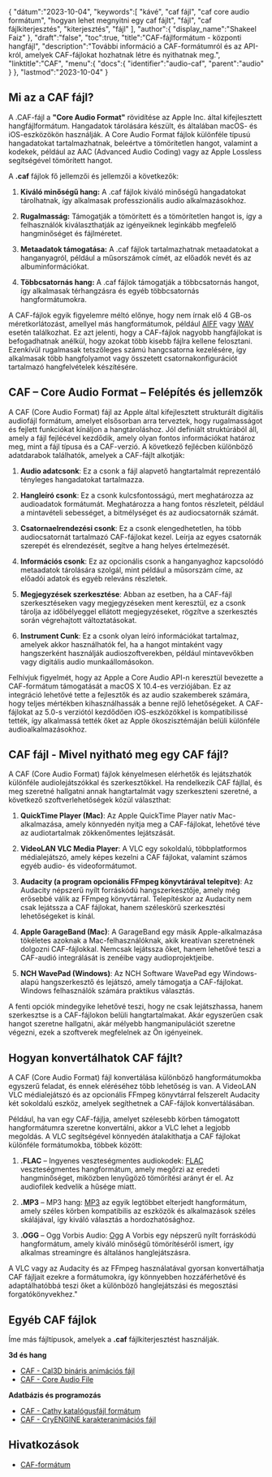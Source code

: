 {
"dátum":"2023-10-04",
   "keywords":[
"kávé",
"caf fájl",
"caf core audio formátum",
"hogyan lehet megnyitni egy caf fájlt",
"fájl",
"caf fájlkiterjesztés",
"kiterjesztés",
"fájl"
],
   "author":{
"display_name":"Shakeel Faiz"
},
"draft":"false",
"toc":true,
"title":"CAF-fájlformátum - központi hangfájl",
   "description":"További információ a CAF-formátumról és az API-król, amelyek CAF-fájlokat hozhatnak létre és nyithatnak meg.",
   "linktitle":"CAF",
   "menu":{
      "docs":{
         "identifier":"audio-caf",
         "parent":"audio"
}
},
"lastmod":"2023-10-04"
}

## Mi az a CAF fájl?

A .CAF-fájl a **"Core Audio Format"** rövidítése az Apple Inc. által kifejlesztett hangfájlformátum. Hangadatok tárolására készült, és általában macOS- és iOS-eszközökön használják. A Core Audio Format fájlok különféle típusú hangadatokat tartalmazhatnak, beleértve a tömörítetlen hangot, valamint a kodekek, például az AAC (Advanced Audio Coding) vagy az Apple Lossless segítségével tömörített hangot.

A **.caf** fájlok fő jellemzői és jellemzői a következők:

1. **Kiváló minőségű hang:** A .caf fájlok kiváló minőségű hangadatokat tárolhatnak, így alkalmasak professzionális audio alkalmazásokhoz.

2. **Rugalmasság:** Támogatják a tömörített és a tömörítetlen hangot is, így a felhasználók kiválaszthatják az igényeiknek leginkább megfelelő hangminőséget és fájlméretet.

3. **Metaadatok támogatása:** A .caf fájlok tartalmazhatnak metaadatokat a hanganyagról, például a műsorszámok címét, az előadók nevét és az albuminformációkat.

4. **Többcsatornás hang:** A .caf fájlok támogatják a többcsatornás hangot, így alkalmasak térhangzásra és egyéb többcsatornás hangformátumokra.

A CAF-fájlok egyik figyelemre méltó előnye, hogy nem írnak elő 4 GB-os méretkorlátozást, amellyel más hangformátumok, például [AIFF](/hu/audio/aiff/) vagy [WAV](/hu/audio/wav/) esetén találkozhat. Ez azt jelenti, hogy a CAF-fájlok nagyobb hangfájlokat is befogadhatnak anélkül, hogy azokat több kisebb fájlra kellene felosztani. Ezenkívül rugalmasak tetszőleges számú hangcsatorna kezelésére, így alkalmasak több hangfolyamot vagy összetett csatornakonfigurációt tartalmazó hangfelvételek készítésére.

## CAF – Core Audio Format – Felépítés és jellemzők

A CAF (Core Audio Format) fájl az Apple által kifejlesztett strukturált digitális audiofájl formátum, amelyet elsősorban arra terveztek, hogy rugalmasságot és fejlett funkciókat kínáljon a hangtároláshoz. Jól definiált struktúrából áll, amely a fájl fejlécével kezdődik, amely olyan fontos információkat határoz meg, mint a fájl típusa és a CAF-verzió. A következő fejlécben különböző adatdarabok találhatók, amelyek a CAF-fájlt alkotják:

1. **Audio adatcsonk**: Ez a csonk a fájl alapvető hangtartalmát reprezentáló tényleges hangadatokat tartalmazza.
    












2. **Hangleíró csonk**: Ez a csonk kulcsfontosságú, mert meghatározza az audioadatok formátumát. Meghatározza a hang fontos részleteit, például a mintavételi sebességet, a bitmélységet és az audiocsatornák számát.
    












3. **Csatornaelrendezési csonk**: Ez a csonk elengedhetetlen, ha több audiocsatornát tartalmazó CAF-fájlokat kezel. Leírja az egyes csatornák szerepét és elrendezését, segítve a hang helyes értelmezését.
    












4. **Információs csonk**: Ez az opcionális csonk a hanganyaghoz kapcsolódó metaadatok tárolására szolgál, mint például a műsorszám címe, az előadói adatok és egyéb releváns részletek.
    












5. **Megjegyzések szerkesztése**: Abban az esetben, ha a CAF-fájl szerkesztéseken vagy megjegyzéseken ment keresztül, ez a csonk tárolja az időbélyeggel ellátott megjegyzéseket, rögzítve a szerkesztés során végrehajtott változtatásokat.
    












6. **Instrument Cunk**: Ez a csonk olyan leíró információkat tartalmaz, amelyek akkor használhatók fel, ha a hangot mintaként vagy hangszerként használják audioszoftverekben, például mintavevőkben vagy digitális audio munkaállomásokon.
    













Felhívjuk figyelmét, hogy az Apple a Core Audio API-n keresztül bevezette a CAF-formátum támogatását a macOS X 10.4-es verziójában. Ez az integráció lehetővé tette a fejlesztők és az audio szakemberek számára, hogy teljes mértékben kihasználhassák a benne rejlő lehetőségeket. A CAF-fájlokat az 5.0-s verziótól kezdődően iOS-eszközökkel is kompatibilissé tették, így alkalmassá tették őket az Apple ökoszisztémáján belüli különféle audioalkalmazásokhoz.

## CAF fájl - Mivel nyitható meg egy CAF fájl?

A CAF (Core Audio Format) fájlok kényelmesen elérhetők és lejátszhatók különféle audiolejátszókkal és szerkesztőkkel. Ha rendelkezik CAF fájllal, és meg szeretné hallgatni annak hangtartalmát vagy szerkeszteni szeretné, a következő szoftverlehetőségek közül választhat:

1. **QuickTime Player (Mac)**: Az Apple QuickTime Player natív Mac-alkalmazása, amely könnyedén nyitja meg a CAF-fájlokat, lehetővé téve az audiotartalmak zökkenőmentes lejátszását.
    












2. **VideoLAN VLC Media Player**: A VLC egy sokoldalú, többplatformos médialejátszó, amely képes kezelni a CAF fájlokat, valamint számos egyéb audio- és videoformátumot.
    












3. **Audacity (a program opcionális FFmpeg könyvtárával telepítve)**: Az Audacity népszerű nyílt forráskódú hangszerkesztője, amely még erősebbé válik az FFmpeg könyvtárral. Telepítéskor az Audacity nem csak lejátssza a CAF fájlokat, hanem széleskörű szerkesztési lehetőségeket is kínál.
    












4. **Apple GarageBand (Mac)**: A GarageBand egy másik Apple-alkalmazása tökéletes azoknak a Mac-felhasználóknak, akik kreatívan szeretnének dolgozni CAF-fájlokkal. Nemcsak lejátssza őket, hanem lehetővé teszi a CAF-audió integrálását is zenéibe vagy audioprojektjeibe.
    












5. **NCH WavePad (Windows)**: Az NCH Software WavePad egy Windows-alapú hangszerkesztő és lejátszó, amely támogatja a CAF-fájlokat. Windows felhasználók számára praktikus választás.
    













A fenti opciók mindegyike lehetővé teszi, hogy ne csak lejátszhassa, hanem szerkesztse is a CAF-fájlokon belüli hangtartalmakat. Akár egyszerűen csak hangot szeretne hallgatni, akár mélyebb hangmanipulációt szeretne végezni, ezek a szoftverek megfelelnek az Ön igényeinek.

## Hogyan konvertálhatok CAF fájlt?

A CAF (Core Audio Format) fájl konvertálása különböző hangformátumokba egyszerű feladat, és ennek eléréséhez több lehetőség is van. A VideoLAN VLC médialejátszó és az opcionális FFmpeg könyvtárral felszerelt Audacity két sokoldalú eszköz, amelyek segíthetnek a CAF-fájlok konvertálásában.

Például, ha van egy CAF-fájlja, amelyet szélesebb körben támogatott hangformátumra szeretne konvertálni, akkor a VLC lehet a legjobb megoldás. A VLC segítségével könnyedén átalakíthatja a CAF fájlokat különféle formátumokba, többek között:

1. **.FLAC** – Ingyenes veszteségmentes audiokodek: [FLAC](/hu/audio/flac) veszteségmentes hangformátum, amely megőrzi az eredeti hangminőséget, miközben lenyűgöző tömörítési arányt ér el. Az audiofilek kedvelik a hűsége miatt.

2. **.MP3** – MP3 hang: [MP3](/hu/audio/mp3/) az egyik legtöbbet elterjedt hangformátum, amely széles körben kompatibilis az eszközök és alkalmazások széles skálájával, így kiváló választás a hordozhatósághoz.

3. **.OGG** – Ogg Vorbis Audio: [Ogg](/hu/audio/ogg/) A Vorbis egy népszerű nyílt forráskódú hangformátum, amely kiváló minőségű tömörítéséről ismert, így alkalmas streamingre és általános hanglejátszásra.
   


A VLC vagy az Audacity és az FFmpeg használatával gyorsan konvertálhatja CAF fájljait ezekre a formátumokra, így könnyebben hozzáférhetővé és adaptálhatóbbá teszi őket a különböző hanglejátszási és megosztási forgatókönyvekhez."

## Egyéb CAF fájlok

Íme más fájltípusok, amelyek a **.caf** fájlkiterjesztést használják.

**3d és hang**
- [CAF - Cal3D bináris animációs fájl](/hu/3d/caf-cal3d/)
- [CAF - Core Audio File](/hu/audio/caf/)

**Adatbázis és programozás**
- [CAF - Cathy katalógusfájl formátum](/hu/database/caf/)
- [CAF - CryENGINE karakteranimációs fájl](/hu/programming/caf-cryengine/)

## Hivatkozások
* [CAF-formátum](https://developer.apple.com/library/archive/documentation/MusicAudio/Reference/CAFSpec/CAF_spec/CAF_spec.html)

